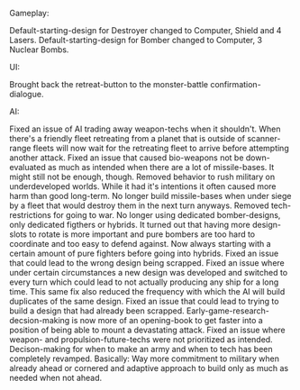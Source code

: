 Gameplay:

Default-starting-design for Destroyer changed to Computer, Shield and 4 Lasers.
Default-starting-design for Bomber changed to Computer, 3 Nuclear Bombs.

UI:

Brought back the retreat-button to the monster-battle confirmation-dialogue.

AI:

Fixed an issue of AI trading away weapon-techs when it shouldn't.
When there's a friendly fleet retreating from a planet that is outside of scanner-range fleets will now wait for the retreating fleet to arrive before attempting another attack.
Fixed an issue that caused bio-weapons not be down-evaluated as much as intended when there are a lot of missile-bases. It might still not be enough, though.
Removed behavior to rush military on underdeveloped worlds. While it had it's intentions it often caused more harm than good long-term.
No longer build missile-bases when under siege by a fleet that would destroy them in the next turn anyways.
Removed tech-restrictions for going to war.
No longer using dedicated bomber-designs, only dedicated figthers or hybrids. It turned out that having more design-slots to rotate is more important and pure bombers are too hard to coordinate and too easy to defend against.
Now always starting with a certain amount of pure fighters before going into hybrids.
Fixed an issue that could lead to the wrong design being scrapped.
Fixed an issue where under certain circumstances a new design was developed and switched to every turn which could lead to not actually producing any ship for a long time. This same fix also reduced the frequency with which the AI will build duplicates of the same design.
Fixed an issue that could lead to trying to build a design that had already been scrapped.
Early-game-research-decsion-making is now more of an opening-book to get faster into a position of being able to mount a devastating attack.
Fixed an issue where weapon- and propulsion-future-techs were not prioritized as intended.
Decison-making for when to make an army and when to tech has been completely revamped. Basically: Way more commitment to military when already ahead or cornered and adaptive approach to build only as much as needed when not ahead.